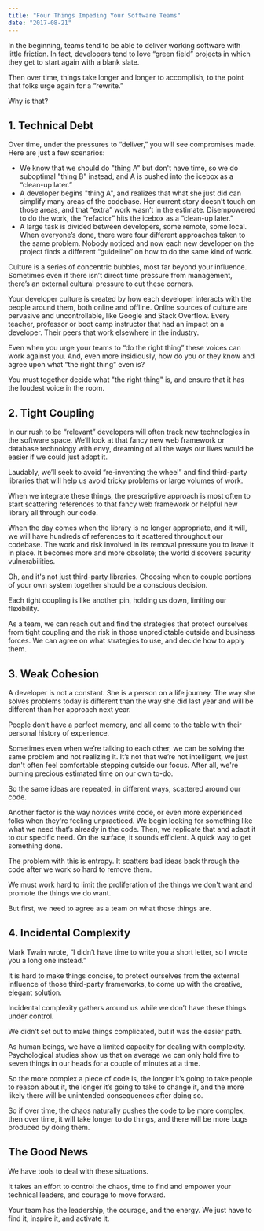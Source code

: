```yaml
---
title: "Four Things Impeding Your Software Teams"
date: "2017-08-21"
---
```


In the beginning, teams tend to be able to deliver working software with little friction. In fact, developers tend to love “green field” projects in which they get to start again with a blank slate.

Then over time, things take longer and longer to accomplish, to the point that folks urge again for a “rewrite.”

Why is that?

## 1\. Technical Debt

Over time, under the pressures to “deliver,” you will see compromises made. Here are just a few scenarios:

- We know that we should do "thing A" but don't have time, so we do suboptimal "thing B" instead, and A is pushed into the icebox as a “clean-up later.”
- A developer begins "thing A", and realizes that what she just did can simplify many areas of the codebase. Her current story doesn’t touch on those areas, and that “extra” work wasn’t in the estimate. Disempowered to do the work, the “refactor” hits the icebox as a “clean-up later.”
- A large task is divided between developers, some remote, some local. When everyone’s done, there were four different approaches taken to the same problem. Nobody noticed and now each new developer on the project finds a different “guideline” on how to do the same kind of work.

Culture is a series of concentric bubbles, most far beyond your influence. Sometimes even if there isn’t direct time pressure from management, there’s an external cultural pressure to cut these corners.

Your developer culture is created by how each developer interacts with the people around them, both online and offline. Online sources of culture are pervasive and uncontrollable, like Google and Stack Overflow. Every teacher, professor or boot camp instructor that had an impact on a developer. Their peers that work elsewhere in the industry.

Even when you urge your teams to “do the right thing” these voices can work against you. And, even more insidiously, how do you or they know and agree upon what “the right thing” even is?

You must together decide what "the right thing" is, and ensure that it has the loudest voice in the room.

## 2\. Tight Coupling

In our rush to be “relevant” developers will often track new technologies in the software space. We’ll look at that fancy new web framework or database technology with envy, dreaming of all the ways our lives would be easier if we could just adopt it.

Laudably, we’ll seek to avoid “re-inventing the wheel” and find third-party libraries that will help us avoid tricky problems or large volumes of work.

When we integrate these things, the prescriptive approach is most often to start scattering references to that fancy web framework or helpful new library all through our code.

When the day comes when the library is no longer appropriate, and it will, we will have hundreds of references to it scattered throughout our codebase. The work and risk involved in its removal pressure you to leave it in place. It becomes more and more obsolete; the world discovers security vulnerabilities.

Oh, and it's not just third-party libraries. Choosing when to couple portions of your own system together should be a conscious decision.

Each tight coupling is like another pin, holding us down, limiting our flexibility.

As a team, we can reach out and find the strategies that protect ourselves from tight coupling and the risk in those unpredictable outside and business forces. We can agree on what strategies to use, and decide how to apply them.

## 3\. Weak Cohesion

A developer is not a constant. She is a person on a life journey. The way she solves problems today is different than the way she did last year and will be different than her approach next year.

People don’t have a perfect memory, and all come to the table with their personal history of experience.

Sometimes even when we’re talking to each other, we can be solving the same problem and not realizing it. It’s not that we’re not intelligent, we just don't often feel comfortable stepping outside our focus. After all, we're burning precious estimated time on our own to-do.

So the same ideas are repeated, in different ways, scattered around our code.

Another factor is the way novices write code, or even more experienced folks when they're feeling unpracticed. We begin looking for something like what we need that’s already in the code. Then, we replicate that and adapt it to our specific need. On the surface, it sounds efficient. A quick way to get something done.

The problem with this is entropy. It scatters bad ideas back through the code after we work so hard to remove them.

We must work hard to limit the proliferation of the things we don't want and promote the things we do want.

But first, we need to agree as a team on what those things are.

## 4\. Incidental Complexity

Mark Twain wrote, “I didn’t have time to write you a short letter, so I wrote you a long one instead.”

It is hard to make things concise, to protect ourselves from the external influence of those third-party frameworks, to come up with the creative, elegant solution.

Incidental complexity gathers around us while we don’t have these things under control.

We didn’t set out to make things complicated, but it was the easier path.

As human beings, we have a limited capacity for dealing with complexity. Psychological studies show us that on average we can only hold five to seven things in our heads for a couple of minutes at a time.

So the more complex a piece of code is, the longer it’s going to take people to reason about it, the longer it’s going to take to change it, and the more likely there will be unintended consequences after doing so.

So if over time, the chaos naturally pushes the code to be more complex, then over time, it will take longer to do things, and there will be more bugs produced by doing them.

## The Good News

We have tools to deal with these situations.

It takes an effort to control the chaos, time to find and empower your technical leaders, and courage to move forward.

Your team has the leadership, the courage, and the energy. We just have to find it, inspire it, and activate it.
